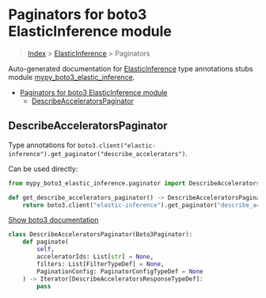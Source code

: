 # Paginators for boto3 ElasticInference module

> [Index](../README.md) > [ElasticInference](./README.md) > Paginators

Auto-generated documentation for [ElasticInference](https://boto3.amazonaws.com/v1/documentation/api/latest/reference/services/elastic-inference.html#ElasticInference)
type annotations stubs module [mypy_boto3_elastic_inference](https://pypi.org/project/mypy-boto3-elastic-inference/).

- [Paginators for boto3 ElasticInference module](#paginators-for-boto3-elasticinference-module)
  - [DescribeAcceleratorsPaginator](#describeacceleratorspaginator)

## DescribeAcceleratorsPaginator

Type annotations for `boto3.client("elastic-inference").get_paginator("describe_accelerators")`.

Can be used directly:

```python
from mypy_boto3_elastic_inference.paginator import DescribeAcceleratorsPaginator

def get_describe_accelerators_paginator() -> DescribeAcceleratorsPaginator:
    return boto3.client("elastic-inference").get_paginator("describe_accelerators")
```

[Show boto3 documentation](https://boto3.amazonaws.com/v1/documentation/api/latest/reference/services/elastic-inference.html#ElasticInference.Paginator.DescribeAccelerators)

```python
class DescribeAcceleratorsPaginator(Boto3Paginator):
    def paginate(
        self,
        acceleratorIds: List[str] = None,
        filters: List[FilterTypeDef] = None,
        PaginationConfig: PaginatorConfigTypeDef = None
    ) -> Iterator[DescribeAcceleratorsResponseTypeDef]:
        pass
```